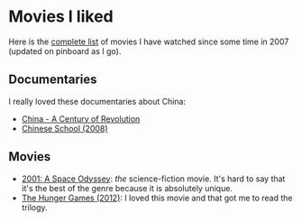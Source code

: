 # Movies I liked

Here is the [complete list](https://pinboard.in/u:ebruchez/t:movie+watched) of movies I have watched since some time in 2007 (updated on pinboard as I go).

## Documentaries

I really loved these documentaries about China:

- [China - A Century of Revolution](http://www.amazon.com/China-A-Century-Revolution-China-Century/dp/B00005RRID)
- [Chinese School (2008)](http://www.imdb.com/title/tt1176268/)

## Movies

- [2001: A Space Odyssey](http://en.wikipedia.org/wiki/2001:_A_Space_Odyssey_(film)): *the* science-fiction movie. It's hard to say that it's the best of the genre because it is absolutely unique.
- [The Hunger Games (2012)](http://www.imdb.com/title/tt1392170/): I loved this movie and that got me to read the trilogy.